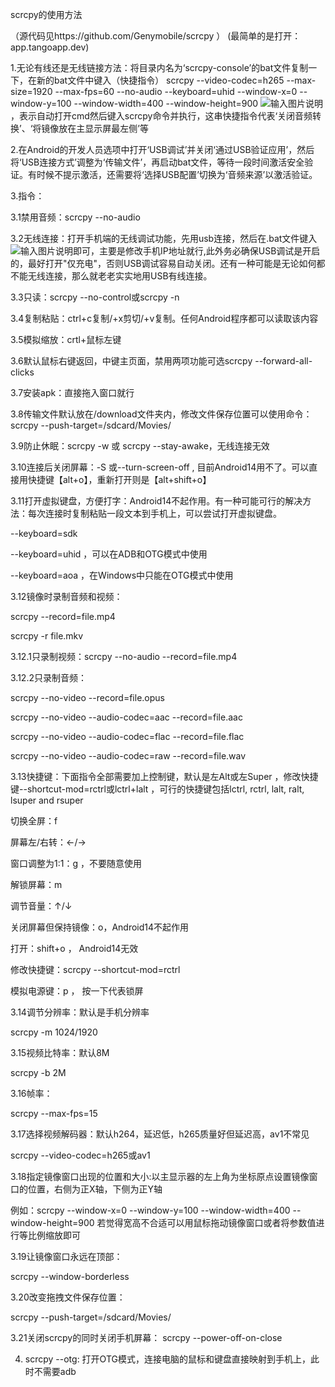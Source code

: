 scrcpy的使用方法

（源代码见https://github.com/Genymobile/scrcpy ）
(最简单的是打开：app.tangoapp.dev)

1.无论有线还是无线链接方法：将目录内名为‘scrcpy-console’的bat文件复制一下，在新的bat文件中键入（快捷指令）
scrcpy --video-codec=h265 --max-size=1920 --max-fps=60 --no-audio --keyboard=uhid --window-x=0 --window-y=100 --window-width=400 --window-height=900
![输入图片说明](图片1.png)，表示自动打开cmd然后键入scrcpy命令并执行，这串快捷指令代表‘关闭音频转换’、‘将镜像放在主显示屏最左侧’等

2.在Android的开发人员选项中打开‘USB调试’并关闭‘通过USB验证应用’，然后将‘USB连接方式’调整为‘传输文件’，再启动bat文件，等待一段时间激活安全验证。有时候不提示激活，还需要将‘选择USB配置’切换为‘音频来源’以激活验证。

3.指令：

3.1禁用音频：scrcpy --no-audio

3.2无线连接：打开手机端的无线调试功能，先用usb连接，然后在.bat文件键入![输入图片说明](Picture2.png)即可，主要是修改手机IP地址就行,此外务必确保USB调试是开启的，最好打开"仅充电"，否则USB调试容易自动关闭。还有一种可能是无论如何都不能无线连接，那么就老老实实地用USB有线连接。
  
3.3只读：scrcpy --no-control或scrcpy -n

3.4复制粘贴：ctrl+c复制/+x剪切/+v复制。任何Android程序都可以读取该内容

3.5模拟缩放：crtl+鼠标左键

3.6默认鼠标右键返回，中键主页面，禁用两项功能可选scrcpy --forward-all-clicks

3.7安装apk：直接拖入窗口就行

3.8传输文件默认放在/download文件夹内，修改文件保存位置可以使用命令：scrcpy --push-target=/sdcard/Movies/

3.9防止休眠：scrcpy -w 或 scrcpy --stay-awake，无线连接无效

3.10连接后关闭屏幕：-S 或--turn-screen-off , 目前Android14用不了。可以直接用快捷键【alt+o】，重新打开则是【alt+shift+o】

3.11打开虚拟键盘，方便打字：Android14不起作用。有一种可能可行的解决方法：每次连接时复制粘贴一段文本到手机上，可以尝试打开虚拟键盘。

--keyboard=sdk 

--keyboard=uhid ，可以在ADB和OTG模式中使用

--keyboard=aoa ，在Windows中只能在OTG模式中使用

3.12镜像时录制音频和视频：

scrcpy --record=file.mp4

scrcpy -r file.mkv

3.12.1只录制视频：scrcpy --no-audio --record=file.mp4

3.12.2只录制音频：

scrcpy --no-video --record=file.opus

scrcpy --no-video --audio-codec=aac --record=file.aac

scrcpy --no-video --audio-codec=flac --record=file.flac

scrcpy --no-video --audio-codec=raw --record=file.wav


3.13快捷键：下面指令全部需要加上控制键，默认是左Alt或左Super ，修改快捷键--shortcut-mod=rctrl或lctrl+lalt ，可行的快捷键包括lctrl, rctrl, lalt, ralt, lsuper and rsuper

切换全屏：f

屏幕左/右转：←/→

窗口调整为1:1：g ，不要随意使用

解锁屏幕：m

调节音量：↑/↓

关闭屏幕但保持镜像：o，Android14不起作用

打开：shift+o ， Android14无效

修改快捷键：scrcpy --shortcut-mod=rctrl

模拟电源键：p ， 按一下代表锁屏

3.14调节分辨率：默认是手机分辨率

scrcpy -m 1024/1920


3.15视频比特率：默认8M

scrcpy -b 2M

3.16帧率：

scrcpy --max-fps=15

3.17选择视频解码器：默认h264，延迟低，h265质量好但延迟高，av1不常见

scrcpy --video-codec=h265或av1

3.18指定镜像窗口出现的位置和大小:以主显示器的左上角为坐标原点设置镜像窗口的位置，右侧为正X轴，下侧为正Y轴

例如：scrcpy --window-x=0 --window-y=100 --window-width=400 --window-height=900 若觉得宽高不合适可以用鼠标拖动镜像窗口或者将参数值进行等比例缩放即可


3.19让镜像窗口永远在顶部：

scrcpy --window-borderless

3.20改变拖拽文件保存位置：

scrcpy --push-target=/sdcard/Movies/

3.21关闭scrcpy的同时关闭手机屏幕： scrcpy --power-off-on-close

4. scrcpy --otg: 打开OTG模式，连接电脑的鼠标和键盘直接映射到手机上，此时不需要adb

